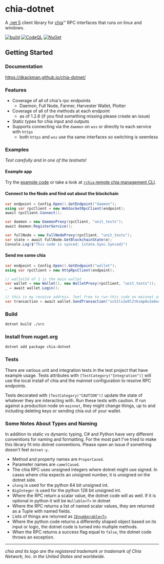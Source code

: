 # chia-dotnet

A [.net 5](https://dotnet.microsoft.com/download/dotnet/5.0) client library for [chia](https://github.com/Chia-Network/chia-blockchain)™ RPC interfaces that runs on linux and windows.

[![build](https://github.com/dkackman/chia-dotnet/actions/workflows/dotnet.yml/badge.svg)](https://github.com/dkackman/chia-dotnet/actions)
[![CodeQL](https://github.com/dkackman/chia-dotnet/actions/workflows/codeql-analysis.yml/badge.svg)](https://github.com/dkackman/chia-dotnet/actions/workflows/codeql-analysis.yml)
[![NuGet](https://img.shields.io/nuget/dt/chia-dotnet)](https://www.nuget.org/packages/chia-dotnet/)

## Getting Started

### Documentation

https://dkackman.github.io/chia-dotnet/

### Features

- Coverage of all of chia's rpc endpoints
  - Daemon, Full Node, Farmer, Harvester Wallet, Plotter
- Coverage of all of the methods at each endpoint
  - as of 1.2.6 (if you find something missing please create an issue)
- Static types for chia input and outputs
- Supports connecting via the `daemon` on `wss` or directly to each service with `https`
  - both `https` and `wss` use tha same interfaces so switching is seemless
  
### Examples

_Test carefully and in one of the testnets!_

#### Example app

Try the [example code](https://github.com/dkackman/chia-dotnet/tree/main/Examples/crops) or take a look at [`rchia` remote chia management CLI](https://github.com/dkackman/rchia). 

#### Connect to the Node and find out about the blockchain

```csharp
var endpoint = Config.Open().GetEndpoint("daemon");
using var rpcClient = new WebSocketRpcClient(endpoint);
await rpcClient.Connect();

var daemon = new DaemonProxy(rpcClient, "unit_tests");
await daemon.RegisterService();

var fullNode = new FullNodeProxy(rpcClient, "unit_tests");
var state = await fullNode.GetBlockchainState(e);
Console.Log($"This node is synced: {state.Sync.Synced}")
```

#### Send me some chia

```csharp
var endpoint = Config.Open().GetEndpoint("wallet");
using var rpcClient = new HttpRpcClient(endpoint);

// walletId of 1 is the main wallet
var wallet = new Wallet(1, new WalletProxy(rpcClient, "unit_tests"));
_ = await wallet.Login();

// this is my receive address. feel free to run this code on mainnet as often as you like :-)
var transaction = await wallet.SendTransaction("xch1ls2w9l2tksmp8u3a8xewhn86na3fjhxq79gnsccxr0v3rpa5ejcsuugha7", 1, 1);
```

### Build

````bash
dotnet build ./src
````

### Install from nuget.org

````bash
dotnet add package chia-dotnet
````

### Tests

There are various unit and integration tests in the test project that have example usage. Tests attributes with `[TestCategory("Integration")]` will use the local install of chia and the mainnet configuration to resolve RPC endpoints.

Tests decorated with `[TestCategory("CAUTION")]` update the state of whatever they are interacting with. Run these tests with caution. If run against a production node on `mainnet`, they might change things, up to and including deleting keys or sending chia out of your wallet.

### Some Notes About Types and Naming

In addition to static vs dynamic typing, C# and Python have very different conventions for naming and formatting. For the most part I've tried to make this library fit into dotnet conventions. Please open an issue if something doesn't feel `dotnet-y`.

- Method and property names are `ProperCased`.
- Parameter names are `camelCased`.
- The chia RPC uses unsigned integers where dotnet might use signed. In cases where chia expects an unsigned number, it is unsigned on the dotnet side.
- `ulong` is used for the python 64 bit unsigned int.
- `BigInteger` is used for the python 128 bit unsigned int.
- Where the RPC return a scalar value, the dotnet code will as well. If it is optional in python it will be `Nullable<T>` in dotnet
- Where the RPC returns a list of named scalar values, they are returned as a Tuple with named fields.
- Lists of things are returned as [`IEnumberable<T>`](https://docs.microsoft.com/en-us/dotnet/api/system.collections.generic.ienumerable-1?view=net-5.0).
- Where the python code returns a differently shaped object based on its input or logic, the dotnet code is turned into multiple methods.
- When the RPC returns a success flag equal to `false`, the dotnet code throws an exception.

___

_chia and its logo are the registered trademark or trademark of Chia Network, Inc. in the United States and worldwide._
